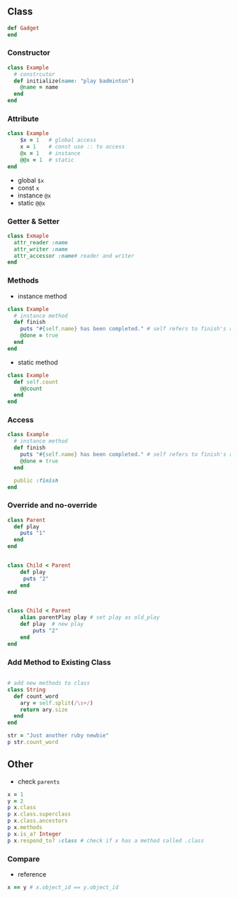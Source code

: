 ## Class
```ruby
def Gadget
end
```

### Constructor
```ruby
class Example 
  # constrcutor
  def initialize(name: "play badminton")
    @name = name
  end
end
```

### Attribute
```ruby
class Example 
    $x = 1   # global access
    x = 1    # const use :: to access
    @x = 1   # instance 
    @@x = 1  # static
end
```
- global  `$x`
- const `x`
- instance `@x`
- static `@@x`


### Getter & Setter
```ruby
class Exmaple 
  attr_reader :name
  attr_writer :name
  attr_accessor :name# reader and writer
end
```
### Methods
- instance method
```ruby
class Example
  # instance method
  def finish
    puts "#{self.name} has been completed." # self refers to finish's receiver
    @done = true
  end
end
```
- static method
```ruby
class Example 
  def self.count
    @@count
  end
end
```

### Access
```ruby
class Example 
  # instance method
  def finish
    puts "#{self.name} has been completed." # self refers to finish's receiver
    @done = true
  end

  public :finish
end
```

### Override and no-override
```ruby
class Parent
  def play
    puts "1"
  end
end


class Child < Parent
    def play
     puts "2"
    end
end


class Child < Parent
    alias parentPlay play # set play as old_play
    def play  # new play
        puts "2"
    end
end
```

### Add Method to Existing Class
```ruby

# add new methods to class
class String 
  def count_word
    ary = self.split(/\s+/)
    return ary.size
  end
end

str = "Just another ruby newbie"
p str.count_word
```



## Other
- check `parents`
```ruby
x = 1
y = 2
p x.class
p x.class.superclass
p x.class.ancestors
p x.methods
p x.is_a? Integer
p x.respond_to? :class # check if x has a method called .class
```

### Compare
- reference
```ruby
x == y # x.object_id == y.object_id
```